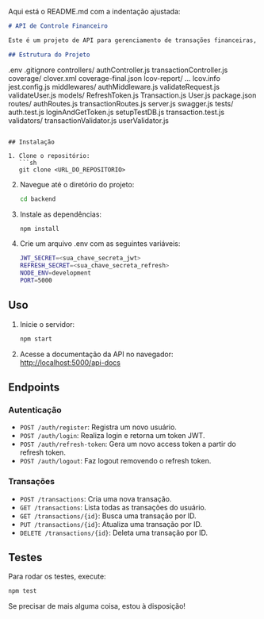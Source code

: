 Aqui está o README.md com a indentação ajustada:

```markdown
# API de Controle Financeiro

Este é um projeto de API para gerenciamento de transações financeiras, desenvolvido com Node.js, Express e MongoDB.

## Estrutura do Projeto
```
.env
.gitignore
controllers/
    authController.js
    transactionController.js
coverage/
    clover.xml
    coverage-final.json
    lcov-report/
        ...
    lcov.info
jest.config.js
middlewares/
    authMiddleware.js
    validateRequest.js
    validateUser.js
models/
    RefreshToken.js
    Transaction.js
    User.js
package.json
routes/
    authRoutes.js
    transactionRoutes.js
server.js
swagger.js
tests/
    auth.test.js
    loginAndGetToken.js
    setupTestDB.js
    transaction.test.js
validators/
    transactionValidator.js
    userValidator.js
```

## Instalação

1. Clone o repositório:
   ```sh
   git clone <URL_DO_REPOSITORIO>
   ```

2. Navegue até o diretório do projeto:
   ```sh
   cd backend
   ```

3. Instale as dependências:
   ```sh
   npm install
   ```

4. Crie um arquivo .env com as seguintes variáveis:
   ```sh
   JWT_SECRET=<sua_chave_secreta_jwt>
   REFRESH_SECRET=<sua_chave_secreta_refresh>
   NODE_ENV=development
   PORT=5000
   ```

## Uso

1. Inicie o servidor:
   ```sh
   npm start
   ```

2. Acesse a documentação da API no navegador:
   [http://localhost:5000/api-docs](http://localhost:5000/api-docs)

## Endpoints

### Autenticação
- `POST /auth/register`: Registra um novo usuário.
- `POST /auth/login`: Realiza login e retorna um token JWT.
- `POST /auth/refresh-token`: Gera um novo access token a partir do refresh token.
- `POST /auth/logout`: Faz logout removendo o refresh token.

### Transações
- `POST /transactions`: Cria uma nova transação.
- `GET /transactions`: Lista todas as transações do usuário.
- `GET /transactions/{id}`: Busca uma transação por ID.
- `PUT /transactions/{id}`: Atualiza uma transação por ID.
- `DELETE /transactions/{id}`: Deleta uma transação por ID.

## Testes

Para rodar os testes, execute:
   ```sh
   npm test
   ```

Se precisar de mais alguma coisa, estou à disposição!
